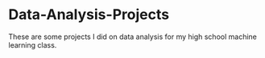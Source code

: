 # Data-Analysis-Projects
These are some projects I did on data analysis for my high school machine learning class.
